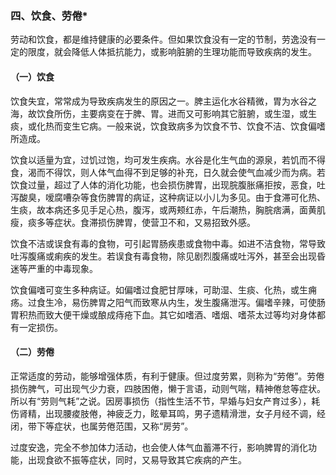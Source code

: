 ### 四、饮食、劳倦*

劳动和饮食，都是维持健康的必要条件。但如果饮食没有一定的节制，劳逸没有一定的限度，就会降低人体抵抗能力，或影响脏腑的生理功能而导致疾病的发生。

#### （一）饮食

饮食失宜，常常成为导致疾病发生的原因之一。脾主运化水谷精微，胃为水谷之海，故饮食所伤，主要病变在于脾、胃。进而又可影响其它脏腑，或生湿，或生痰，或化热而变生它病。一般来说，饮食致病多为饮食不节、饮食不洁、饮食偏嗜所造成。

饮食以适量为宜，过饥过饱，均可发生疾病。水谷是化生气血的源泉，若饥而不得食，渴而不得饮，则人体气血得不到足够的补充，日久就会使气血减少而为病。若饮食过量，超过了人体的消化功能，也会损伤脾胃，出现脘腹胀痛拒按，恶食，吐泻酸臭，嗳腐嘈杂等食伤脾胃的病证，这种病证以小儿为多见。由于食滞可化热、生痰，故本病还多见手足心热，腹泻，或两颊红赤，午后潮热，胸脘痞满，面黄肌瘦，痰多等症状。食滞损伤脾胃，使营卫不和，又易招致外感。

饮食不洁或误食有毒的食物，可引起胃肠疾患或食物中毒。如进不洁食物，常导致吐泻腹痛或痢疾的发生。若误食有毒食物，除见剧烈腹痛或吐泻外，甚至会出现昏迷等严重的中毒现象。

饮食偏嗜可变生多种病证。如偏嗜过食肥甘厚味，可助湿、生痰、化热，或生痈疡。过食生冷，易伤脾胃之阳气而致寒从内生，发生腹痛泄泻。偏嗜辛辣，可使肠胃积热而致大便干燥或酿成痔疮下血。其它如嗜酒、嗜烟、嗜茶太过等均对身体都有一定损伤。

#### （二）劳倦

正常适度的劳动，能够增强体质，有利于健康。但过度劳累，则称为“劳倦”。劳倦损伤脾气，可出现气少力衰，四肢困倦，懒于言语，动则气喘，精神倦怠等症状。所以有“劳则气耗”之说。因房事损伤（指性生活不节，早婚与妇女产育过多），耗伤肾精，出现腰痠肢倦，神疲乏力，眩晕耳鸣，男子遗精滑泄，女子月经不调，经闭，带下等症状，也属劳倦范围，又称“房劳”。

过度安逸，完全不参加体力活动，也会使人体气血蓄滞不行，影响脾胃的消化功能，出现食欲不振等症状，同时，又易导致其它疾病的产生。
